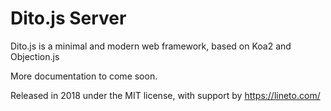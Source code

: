 # Dito.js Server

Dito.js is a minimal and modern web framework, based on Koa2 and Objection.js

More documentation to come soon.

Released in 2018 under the MIT license, with support by https://lineto.com/
